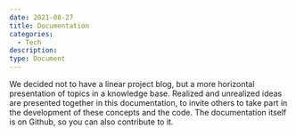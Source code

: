 ```yaml
---
date: 2021-08-27
title: Documentation
categories:
  - Tech
description: 
type: Document
---
```

We decided not to have a linear project blog, but a more horizontal presentation of topics in a knowledge base. Realized and unrealized ideas are presented together in this documentation, to invite others to take part in the development of these concepts and the code. The documentation itself is on Github, so you can also contribute to it.
